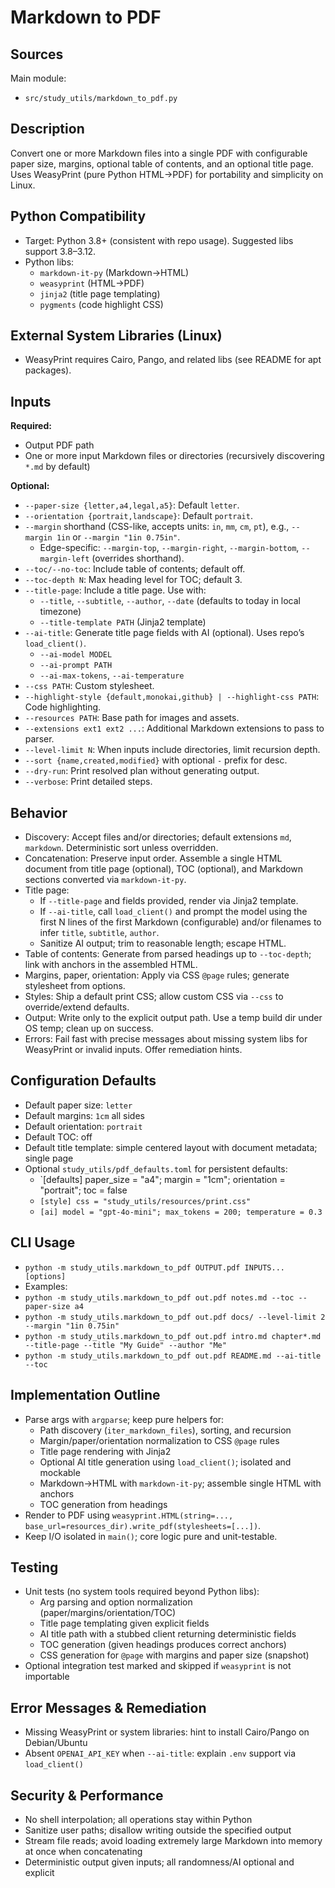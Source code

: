 # Markdown to PDF

## **Sources**

Main module:
- `src/study_utils/markdown_to_pdf.py`

## **Description**

Convert one or more Markdown files into a single PDF with configurable paper size, margins, optional table of contents, and an optional title page. Uses WeasyPrint (pure Python HTML→PDF) for portability and simplicity on Linux.

## **Python Compatibility**

- Target: Python 3.8+ (consistent with repo usage). Suggested libs support 3.8–3.12.
- Python libs:
  - `markdown-it-py` (Markdown→HTML)
  - `weasyprint` (HTML→PDF)
  - `jinja2` (title page templating)
  - `pygments` (code highlight CSS)

## **External System Libraries (Linux)**

- WeasyPrint requires Cairo, Pango, and related libs (see README for apt packages).

## **Inputs**

**Required:**
- Output PDF path
- One or more input Markdown files or directories (recursively discovering `*.md` by default)

**Optional:**
- `--paper-size {letter,a4,legal,a5}`: Default `letter`.
- `--orientation {portrait,landscape}`: Default `portrait`.
- `--margin` shorthand (CSS-like, accepts units: `in`, `mm`, `cm`, `pt`), e.g., `--margin 1in` or `--margin "1in 0.75in"`.
  - Edge-specific: `--margin-top`, `--margin-right`, `--margin-bottom`, `--margin-left` (overrides shorthand).
- `--toc/--no-toc`: Include table of contents; default off.
- `--toc-depth N`: Max heading level for TOC; default 3.
- `--title-page`: Include a title page. Use with:
  - `--title`, `--subtitle`, `--author`, `--date` (defaults to today in local timezone)
  - `--title-template PATH` (Jinja2 template)
- `--ai-title`: Generate title page fields with AI (optional). Uses repo’s `load_client()`.
  - `--ai-model MODEL`
  - `--ai-prompt PATH`
  - `--ai-max-tokens`, `--ai-temperature`
- `--css PATH`: Custom stylesheet.
- `--highlight-style {default,monokai,github} | --highlight-css PATH`: Code highlighting.
- `--resources PATH`: Base path for images and assets.
- `--extensions ext1 ext2 ...`: Additional Markdown extensions to pass to parser.
- `--level-limit N`: When inputs include directories, limit recursion depth.
- `--sort {name,created,modified}` with optional `-` prefix for desc.
- `--dry-run`: Print resolved plan without generating output.
- `--verbose`: Print detailed steps.

## **Behavior**

- Discovery: Accept files and/or directories; default extensions `md`, `markdown`. Deterministic sort unless overridden.
- Concatenation: Preserve input order. Assemble a single HTML document from title page (optional), TOC (optional), and Markdown sections converted via `markdown-it-py`.
- Title page:
  - If `--title-page` and fields provided, render via Jinja2 template.
  - If `--ai-title`, call `load_client()` and prompt the model using the first N lines of the first Markdown (configurable) and/or filenames to infer `title`, `subtitle`, `author`.
  - Sanitize AI output; trim to reasonable length; escape HTML.
- Table of contents: Generate from parsed headings up to `--toc-depth`; link with anchors in the assembled HTML.
- Margins, paper, orientation: Apply via CSS `@page` rules; generate stylesheet from options.
- Styles: Ship a default print CSS; allow custom CSS via `--css` to override/extend defaults.
- Output: Write only to the explicit output path. Use a temp build dir under OS temp; clean up on success.
- Errors: Fail fast with precise messages about missing system libs for WeasyPrint or invalid inputs. Offer remediation hints.

## **Configuration Defaults**

- Default paper size: `letter`
- Default margins: `1cm` all sides
- Default orientation: `portrait`
- Default TOC: off
- Default title template: simple centered layout with document metadata; single page
- Optional `study_utils/pdf_defaults.toml` for persistent defaults:
  - `[defaults] paper_size = "a4"; margin = "1cm"; orientation = "portrait"; toc = false
  - `[style] css = "study_utils/resources/print.css"`
  - `[ai] model = "gpt-4o-mini"; max_tokens = 200; temperature = 0.3`

## **CLI Usage**

- `python -m study_utils.markdown_to_pdf OUTPUT.pdf INPUTS... [options]`
- Examples:
- `python -m study_utils.markdown_to_pdf out.pdf notes.md --toc --paper-size a4`
- `python -m study_utils.markdown_to_pdf out.pdf docs/ --level-limit 2 --margin "1in 0.75in"`
- `python -m study_utils.markdown_to_pdf out.pdf intro.md chapter*.md --title-page --title "My Guide" --author "Me"`
- `python -m study_utils.markdown_to_pdf out.pdf README.md --ai-title --toc`

## **Implementation Outline**

- Parse args with `argparse`; keep pure helpers for:
  - Path discovery (`iter_markdown_files`), sorting, and recursion
  - Margin/paper/orientation normalization to CSS `@page` rules
  - Title page rendering with Jinja2
  - Optional AI title generation using `load_client()`; isolated and mockable
  - Markdown→HTML with `markdown-it-py`; assemble single HTML with anchors
  - TOC generation from headings
- Render to PDF using `weasyprint.HTML(string=..., base_url=resources_dir).write_pdf(stylesheets=[...])`.
- Keep I/O isolated in `main()`; core logic pure and unit-testable.

## **Testing**

- Unit tests (no system tools required beyond Python libs):
  - Arg parsing and option normalization (paper/margins/orientation/TOC)
  - Title page templating given explicit fields
  - AI title path with a stubbed client returning deterministic fields
  - TOC generation (given headings produces correct anchors)
  - CSS generation for `@page` with margins and paper size (snapshot)
- Optional integration test marked and skipped if `weasyprint` is not importable

## **Error Messages & Remediation**

- Missing WeasyPrint or system libraries: hint to install Cairo/Pango on Debian/Ubuntu
- Absent `OPENAI_API_KEY` when `--ai-title`: explain `.env` support via `load_client()`

## **Security & Performance**

- No shell interpolation; all operations stay within Python
- Sanitize user paths; disallow writing outside the specified output
- Stream file reads; avoid loading extremely large Markdown into memory at once when concatenating
- Deterministic output given inputs; all randomness/AI optional and explicit
